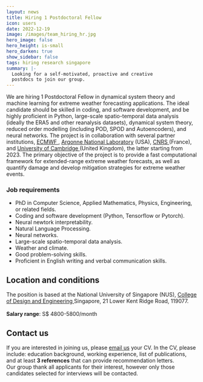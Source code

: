 ```yaml
---
layout: news
title: Hiring 1 Postdoctoral Fellow
icon: users
date: 2022-12-19
image: /images/team_hiring_hr.jpg
hero_image: false
hero_height: is-small
hero_darken: true
show_sidebar: false
tags: hiring research singapore
summary: |-
  Looking for a self-motivated, proactive and creative
  postdocs to join our group.
---
```




<html>
  <div class="content">
  We are hiring 1 Postdoctoral Fellow in dynamical system theory and 
  machine learning for extreme weather forecasting applications. 
  The ideal candidate should be skilled in coding, and software development, 
  and be highly proficient in  Python, large-scale spatio-temporal data
  analysis (ideally the ERA5 and other reanalysis datasets), dynamical 
  system theory, reduced order modelling (including POD, SPOD and Autoencoders), 
  and neural networks. The project is in collaboration with several partner
  institutions, 
  <a href="https://www.ecmwf.int">ECMWF </a>, 
  <a href="https://www.anl.gov"> Argonne National Laboratory</a> (USA), 
  <a href="https://www.lsce.ipsl.fr/Pisp/davide.faranda/">CNRS </a> (France), 
  and <a href="https://www.cam.ac.uk"> University of Cambridge </a> (United Kingdom), the latter starting from 2023. The primary objective of the project is to 
  provide a fast computational framework for extended-range extreme weather 
  forecasts, as well as quantify damage and develop mitigation strategies
  for extreme weather events. 
  </div>

  <div class="content">
    <h3> Job requirements </h3>
    <ul>
      <li> PhD in Computer Science, Applied Mathematics, Physics, Engineering, or related fields. </li>
      <li> Coding and software development (Python, Tensorflow or Pytorch). </li>
      <li> Neural newtork interpretability. </li>
      <li> Natural Language Processing. </li>
      <li> Neural networks. </li>
      <li>Large-scale spatio-temporal data analysis. </li>
      <li>Weather and climate. </li>
      <li> Good problem-solving skills. </li>
      <li> Proficient in English writing and verbal communication skills. </li>
    </ul>
  </div>

  <div class="content">
  <h2 style="font-size:150%;font-weight:bold;"> Location and conditions </h2>
  The position is based at the National University of Singapore (NUS),
  <a href="https://cde.nus.edu.sg"> College of Design and Engineering </a>
  Singapore, 21 Lower Kent Ridge Road, 119077.
  <br><br>
  <b>Salary range</b>: S$ 4800-5800/month
  </div>

  <div class="content">
  <h2> Contact us </h2>
  If you are interested in joining us, please <a href="mailto:mpegim@nus.edu.sg">
  email us</a> your CV. In the CV, please include: education background,
  working experience, list of publications, and at least <b>3 references</b>
  that can provide recommendation letters.
  </div>

  <div class="notification is-warning is-light">
    Our group thank all applicants for their interest,
    however only those candidates selected for interviews
    will be contacted.
  </div>
  <br>
</html>
